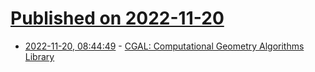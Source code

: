 # [Published on 2022-11-20](index.md)

* [2022-11-20, 08:44:49](https://news.ycombinator.com/item?id=33679396) - [CGAL: Computational Geometry Algorithms Library](https://www.cgal.org/)
